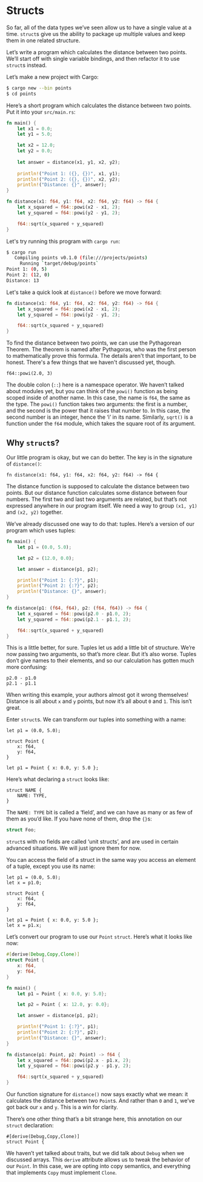 # Structs

So far, all of the data types we’ve seen allow us to have a single value
at a time. `struct`s give us the ability to package up multiple values and
keep them in one related structure.

Let’s write a program which calculates the distance between two points.
We’ll start off with single variable bindings, and then refactor it to
use `struct`s instead.

Let’s make a new project with Cargo:

```bash
$ cargo new --bin points
$ cd points
```

Here’s a short program which calculates the distance between two points. Put
it into your `src/main.rs`:

```rust
fn main() {
    let x1 = 0.0;
    let y1 = 5.0;

    let x2 = 12.0; 
    let y2 = 0.0;
    
    let answer = distance(x1, y1, x2, y2);
    
    println!("Point 1: ({}, {})", x1, y1);
    println!("Point 2: ({}, {})", x2, y2);
    println!("Distance: {}", answer);
}

fn distance(x1: f64, y1: f64, x2: f64, y2: f64) -> f64 {
    let x_squared = f64::powi(x2 - x1, 2);
    let y_squared = f64::powi(y2 - y1, 2);

    f64::sqrt(x_squared + y_squared)
}
```

Let's try running this program with `cargo run`:

```bash
$ cargo run
   Compiling points v0.1.0 (file:///projects/points)
     Running `target/debug/points`
Point 1: (0, 5)
Point 2: (12, 0)
Distance: 13
```

Let's take a quick look at `distance()` before we move forward:

```rust
fn distance(x1: f64, y1: f64, x2: f64, y2: f64) -> f64 {
    let x_squared = f64::powi(x2 - x1, 2);
    let y_squared = f64::powi(y2 - y1, 2);

    f64::sqrt(x_squared + y_squared)
}
```

To find the distance between two points, we can use the Pythagorean Theorem.
The theorem is named after Pythagoras, who was the first person to mathematically
prove this formula. The details aren't that important, to be honest. There's a few
things that we haven't discussed yet, though.

```rust,ignore
f64::powi(2.0, 3)
```

The double colon (`::`) here is a namespace operator. We haven’t talked about
modules yet, but you can think of the `powi()` function as being scoped inside
of another name. In this case, the name is `f64`, the same as the type. The
`powi()` function takes two arguments: the first is a number, and the second is
the power that it raises that number to. In this case, the second number is an
integer, hence the ‘i’ in its name. Similarly, `sqrt()` is a function under the
`f64` module, which takes the square root of its argument.

## Why `struct`s?

Our little program is okay, but we can do better. The key is in the signature
of `distance()`:

```rust,ignore
fn distance(x1: f64, y1: f64, x2: f64, y2: f64) -> f64 {
```

The distance function is supposed to calculate the distance between two points.
But our distance function calculates some distance between four numbers. The
first two and last two arguments are related, but that’s not expressed anywhere
in our program itself. We need a way to group `(x1, y1)` and `(x2, y2)`
together.

We’ve already discussed one way to do that: tuples. Here’s a version of our program
which uses tuples:

```rust
fn main() {
    let p1 = (0.0, 5.0);

    let p2 = (12.0, 0.0);

    let answer = distance(p1, p2);

    println!("Point 1: {:?}", p1);
    println!("Point 2: {:?}", p2);
    println!("Distance: {}", answer);
}

fn distance(p1: (f64, f64), p2: (f64, f64)) -> f64 {
    let x_squared = f64::powi(p2.0 - p1.0, 2);
    let y_squared = f64::powi(p2.1 - p1.1, 2);

    f64::sqrt(x_squared + y_squared)
}
```

This is a little better, for sure. Tuples let us add a little bit of structure.
We’re now passing two arguments, so that’s more clear. But it’s also worse.
Tuples don’t give names to their elements, and so our calculation has gotten
much more confusing:

```rust,ignore
p2.0 - p1.0
p2.1 - p1.1
```

When writing this example, your authors almost got it wrong themselves! Distance
is all about `x` and `y` points, but now it’s all about `0` and `1`. This isn’t
great.

Enter `struct`s. We can transform our tuples into something with a name:

```rust,ignore
let p1 = (0.0, 5.0);

struct Point {
    x: f64,
    y: f64,
}

let p1 = Point { x: 0.0, y: 5.0 };
```

Here’s what declaring a `struct` looks like:

```text
struct NAME {
    NAME: TYPE,
}
```

The `NAME: TYPE` bit is called a ‘field’, and we can have as many or as few of
them as you’d like. If you have none of them, drop the `{}`s:

```rust
struct Foo;
```

`struct`s with no fields are called ‘unit structs’, and are used in certain
advanced situations. We will just ignore them for now.

You can access the field of a struct in the same way you access an element of
a tuple, except you use its name:

```rust,ignore
let p1 = (0.0, 5.0);
let x = p1.0;

struct Point {
    x: f64,
    y: f64,
}

let p1 = Point { x: 0.0, y: 5.0 };
let x = p1.x;
```

Let’s convert our program to use our `Point` `struct`. Here’s what it looks
like now:

```rust
#[derive(Debug,Copy,Clone)]
struct Point {
    x: f64,
    y: f64,
}

fn main() {
    let p1 = Point { x: 0.0, y: 5.0};

    let p2 = Point { x: 12.0, y: 0.0};

    let answer = distance(p1, p2);

    println!("Point 1: {:?}", p1);
    println!("Point 2: {:?}", p2);
    println!("Distance: {}", answer);
}

fn distance(p1: Point, p2: Point) -> f64 {
    let x_squared = f64::powi(p2.x - p1.x, 2);
    let y_squared = f64::powi(p2.y - p1.y, 2);

    f64::sqrt(x_squared + y_squared)
}
```

Our function signature for `distance()` now says exactly what we mean: it
calculates the distance between two `Point`s. And rather than `0` and `1`,
we’ve got back our `x` and `y`. This is a win for clarity.

There’s one other thing that’s a bit strange here, this annotation on our
`struct` declaration:

```rust,ignore
#[derive(Debug,Copy,Clone)]
struct Point {
```

We haven’t yet talked about traits, but we did talk about `Debug` when we
discussed arrays. This `derive` attribute allows us to tweak the behavior of
our `Point`. In this case, we are opting into copy semantics, and everything
that implements `Copy` must implement `Clone`.
